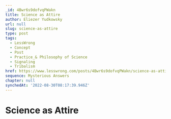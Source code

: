 ```yaml
---
_id: 4Bwr6s9dofvqPWakn
title: Science as Attire
author: Eliezer Yudkowsky
url: null
slug: science-as-attire
type: post
tags:
  - LessWrong
  - Concept
  - Post
  - Practice_& Philosophy of Science
  - Signaling
  - Tribalism
href: https://www.lesswrong.com/posts/4Bwr6s9dofvqPWakn/science-as-attire
sequence: Mysterious Answers
chapter: null
synchedAt: '2022-08-30T08:17:39.946Z'
---
```


# Science as Attire
